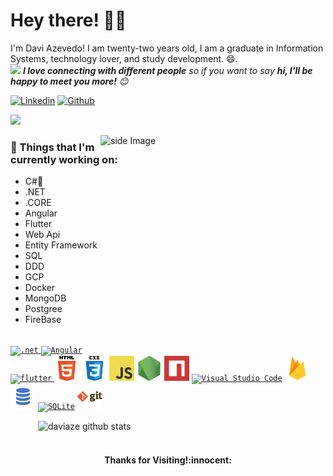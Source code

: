 <!-- Greeting -->
# Hey there! :wave::smiley:

<!--Introduction -->
I'm Davi Azevedo! I am twenty-two years old, I am a graduate in Information Systems, technology lover, and study development. :smile:.
<br>
<img src="https://media.giphy.com/media/LnQjpWaON8nhr21vNW/giphy.gif" width="40"> <em><b>I love connecting with different people</b> so if you want to say <b>hi, I'll be happy to meet you more!</b> :blush:</em>

<!-- Your badges -->

[![Linkedin](https://img.shields.io/badge/-DaviAzevedo-blue?style=flat&logo=Linkedin&logoColor=white)](https://www.linkedin.com/in/davi-azevedo-3a62361a5)
[![Github](https://img.shields.io/badge/-DaviAzevedo-black?style=flat&labelColor=black&logo=github&logoColor=white)](https://gitstats.me/JoykishanSharma)

<!-- Profile View Count and GitStats -->

![](https://komarev.com/ghpvc/?username=daviaze&style=flat)

<!-- gif Image -->
<img src="https://github.com/JoykishanSharma/JoykishanSharma/blob/master/life_balance.gif" alt="side Image" align="right" width="360" height="auto" />

<!-- current status -->
### 💼  Things that I'm currently working on: 
* C#💫
* .NET
* .CORE
* Angular
* Flutter
* Web Api
* Entity Framework
* SQL
* DDD
* GCP
* Docker
* MongoDB
* Postgree
* FireBase



 <!-- icons -->
 <!-- Web Development -->
  <p ### Languages and Tools: <img src="https://media.giphy.com/media/WUlplcMpOCEmTGBtBW/giphy.gif" width="30">

<code><a href="https://dotnet.microsoft.com/pt-br/"> <img height=40 src="https://logos-world.net/wp-content/uploads/2022/01/NET-Framework-Symbol.png" alt=".net"></code>
<code><a href = "https://angular.io/"><img height="40" src="https://cdn.icon-icons.com/icons2/2107/PNG/512/file_type_angular_icon_130754.png" alt="Angular"></a></code>
<code><a href="https://angular.io/"> <img height=40 src="https://static-00.iconduck.com/assets.00/flutter-icon-1651x2048-ojswpayr.png" alt="flutter"></code>
<code><a href = "https://developer.mozilla.org/en-US/docs/Web/Guide/HTML/HTML5"><img height="40" src="https://raw.githubusercontent.com/github/explore/80688e429a7d4ef2fca1e82350fe8e3517d3494d/topics/html/html.png" alt="HTML5"></a></code>
<code><a href = "https://developer.mozilla.org/en-US/docs/Archive/CSS3"><img height="40" src="https://raw.githubusercontent.com/github/explore/80688e429a7d4ef2fca1e82350fe8e3517d3494d/topics/css/css.png" alt="CSS3"></a></code>
<code><a href = "https://developer.mozilla.org/en-US/docs/Web/JavaScript"><img height="40" src="https://raw.githubusercontent.com/github/explore/80688e429a7d4ef2fca1e82350fe8e3517d3494d/topics/javascript/javascript.png" alt="Vanilla Javascript"></a></code>
<code><a href = "https://nodejs.org/en/"><img height="40" src="https://raw.githubusercontent.com/github/explore/80688e429a7d4ef2fca1e82350fe8e3517d3494d/topics/nodejs/nodejs.png" alt="NodeJS"></a></code>
<code><a href = "https://www.npmjs.com/"><img height="40" src="https://raw.githubusercontent.com/github/explore/80688e429a7d4ef2fca1e82350fe8e3517d3494d/topics/npm/npm.png" alt="npm"></a></code>
 <code><a href = "https://code.visualstudio.com/"><img height="40" src="https://upload.wikimedia.org/wikipedia/commons/thumb/9/9a/Visual_Studio_Code_1.35_icon.svg/1200px-Visual_Studio_Code_1.35_icon.svg.png" alt="Visual Studio Code"></a></code>
<code><a href = "https://firebase.google.com/"><img height="40" src="https://raw.githubusercontent.com/github/explore/80688e429a7d4ef2fca1e82350fe8e3517d3494d/topics/firebase/firebase.png" alt="Google Firbase"></a></code>
<code><a href = "https://www.w3schools.com/sql/"><img height="40" src="https://raw.githubusercontent.com/github/explore/80688e429a7d4ef2fca1e82350fe8e3517d3494d/topics/sql/sql.png" alt="SQL"></a></code>
<code><a href = "https://www.sqlite.org/index.html"><img height="40" src="https://upload.wikimedia.org/wikipedia/commons/thumb/9/97/Sqlite-square-icon.svg/1200px-Sqlite-square-icon.svg.png" alt="SQLite"></a></code>
<code><a href = "https://git-scm.com/"><img height="40" src="https://raw.githubusercontent.com/github/explore/80688e429a7d4ef2fca1e82350fe8e3517d3494d/topics/git/git.png" alt="git"></a></code>
</p>
<p> <!-- GitHub README Stats -->
  <a href="https://gitstats.me/daviaze">
    <img width="460" height="auto" align="right" alt="daviaze github stats" 
         src="https://github-readme-stats.vercel.app/api?username=daviaze&show_icons=true&theme=algolia&count_private=true&include_all_commits=true" />
   <!-- <img width="30%" height="auto" align="right" alt="Joykishan's github stats" 
         src="https://github-readme-stats.vercel.app/api/top-langs/?username=daviaze&layout=compact" />
NOTE: Top languages does not indicate my skill level or something like that, it's a github metric of which languages i have the most code on github. -->
  </a>
 <br>
 <br>
<h4 align="center"> Thanks for Visiting!:innocent:</h4>


